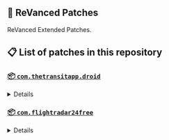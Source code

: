## 🧩 ReVanced Patches

ReVanced Extended Patches.

## 📋 List of patches in this repository

### [📦 `com.thetransitapp.droid`](https://play.google.com/store/apps/details?id=com.thetransitapp.droid)
<details>

|       💊 Patch        | 📜 Description | 🏹 Target Version |
|:---------------------:|:--------------:|:-----------------:|
| `Pro Features Unlock` | Unlock all pro features in Transit |        any        |

</details>

### [📦 `com.flightradar24free`](https://play.google.com/store/apps/details?id=com.flightradar24free)
<details>

|       💊 Patch        |        📜 Description         | 🏹 Target Version |
|:---------------------:|:-----------------------------:|:-----------------:|
| `Max Alerts Patch` | Allow unlimited alerts (BETA) |        any        |

</details>

